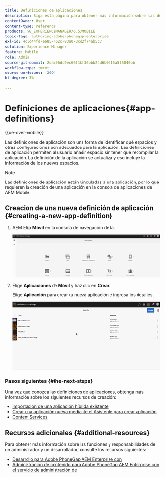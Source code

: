 ```yaml
---
title: Definiciones de aplicaciones
description: Siga esta página para obtener más información sobre las definiciones de aplicaciones, que son una forma de identificar qué espacios y otras configuraciones son adecuados para la aplicación. Las definiciones de aplicación permiten al usuario añadir espacio sin tener que recompilar la aplicación.
contentOwner: User
content-type: reference
products: SG_EXPERIENCEMANAGER/6.5/MOBILE
topic-tags: authoring-adobe-phonegap-enterprise
exl-id: 4c1c44fd-e685-462c-83a0-3cd2f74ab5c7
solution: Experience Manager
feature: Mobile
role: Admin
source-git-commit: 2dae56dc9ec66f1bf36bbb24d6b0315a5f5040bb
workflow-type: tm+mt
source-wordcount: '209'
ht-degree: 3%

---
```


# Definiciones de aplicaciones{#app-definitions}

{{ue-over-mobile}}

Las definiciones de aplicación son una forma de identificar qué espacios y otras configuraciones son adecuados para la aplicación. Las definiciones de aplicación permiten al usuario añadir espacio sin tener que recompilar la aplicación. La definición de la aplicación se actualiza y eso incluye la información de los nuevos espacios.

>[!NOTE]
>
>Las definiciones de aplicación están vinculadas a una aplicación, por lo que requieren la creación de una aplicación en la consola de aplicaciones de AEM Mobile.

## Creación de una nueva definición de aplicación {#creating-a-new-app-definition}

1. AEM Elija **Móvil** en la consola de navegación de la.

   ![chlimage_1-170](assets/chlimage_1-170.png)

1. Elige **Aplicaciones** de **Móvil** y haz clic en **Crear.**

   Elige **Aplicación** para crear tu nueva aplicación e ingresa los detalles.

   ![chlimage_1-11](assets/chlimage_1-11.gif)

### Pasos siguientes {#the-next-steps}

Una vez que conozca las definiciones de aplicaciones, obtenga más información sobre los siguientes recursos de creación:

* [Importación de una aplicación híbrida existente](/help/mobile/phonegap-adding-content-to-imported-app.md)
* [Crear una aplicación nueva mediante el Asistente para crear aplicación](/help/mobile/phonegap-create-new-app.md)
* [Content Services](/help/mobile/develop-content-as-a-service.md)

## Recursos adicionales {#additional-resources}

Para obtener más información sobre las funciones y responsabilidades de un administrador y un desarrollador, consulte los recursos siguientes:

* [Desarrollo para Adobe PhoneGap AEM Enterprise con](/help/mobile/developing-in-phonegap.md)
* [Administración de contenido para Adobe PhoneGap AEM Enterprise con el servicio de administración de](/help/mobile/administer-phonegap.md)
